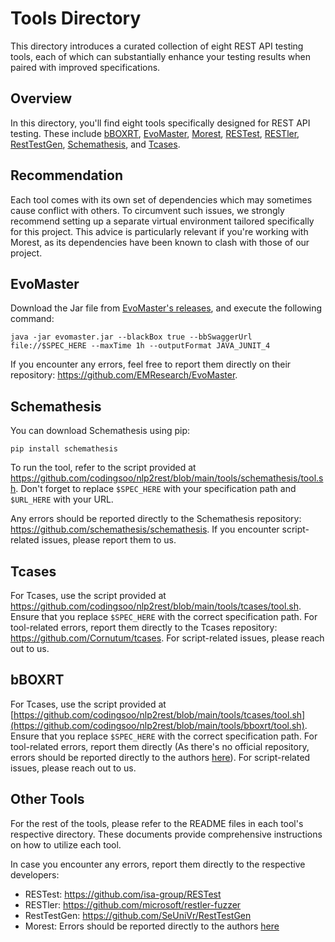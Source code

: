 # Tools Directory

This directory introduces a curated collection of eight REST API testing tools, each of which can substantially enhance your testing results when paired with improved specifications.

## Overview

In this directory, you'll find eight tools specifically designed for REST API testing. These include [bBOXRT](https://eden.dei.uc.pt/~cnl/papers/2020-access.zip), [EvoMaster](https://github.com/EMResearch/EvoMaster), [Morest](https://github.com/codingsoo/REST_Go/tree/master/tool/morest), [RESTest](https://github.com/isa-group/RESTest), [RESTler](https://github.com/microsoft/restler-fuzzer), [RestTestGen](https://github.com/SeUniVr/RestTestGen), [Schemathesis](https://github.com/schemathesis/schemathesis), and [Tcases](https://github.com/Cornutum/tcases).

## Recommendation

Each tool comes with its own set of dependencies which may sometimes cause conflict with others. To circumvent such issues, we strongly recommend setting up a separate virtual environment tailored specifically for this project. This advice is particularly relevant if you're working with Morest, as its dependencies have been known to clash with those of our project.

## EvoMaster

Download the Jar file from [EvoMaster's releases](https://github.com/EMResearch/EvoMaster/releases), and execute the following command:

```
java -jar evomaster.jar --blackBox true --bbSwaggerUrl file://$SPEC_HERE --maxTime 1h --outputFormat JAVA_JUNIT_4
```


If you encounter any errors, feel free to report them directly on their repository: https://github.com/EMResearch/EvoMaster.

## Schemathesis

You can download Schemathesis using pip:

```
pip install schemathesis
```

To run the tool, refer to the script provided at https://github.com/codingsoo/nlp2rest/blob/main/tools/schemathesis/tool.sh. Don't forget to replace `$SPEC_HERE` with your specification path and `$URL_HERE` with your URL.

Any errors should be reported directly to the Schemathesis repository: https://github.com/schemathesis/schemathesis. If you encounter script-related issues, please report them to us.

## Tcases

For Tcases, use the script provided at https://github.com/codingsoo/nlp2rest/blob/main/tools/tcases/tool.sh. Ensure that you replace `$SPEC_HERE` with the correct specification path. For tool-related errors, report them directly to the Tcases repository: https://github.com/Cornutum/tcases. For script-related issues, please reach out to us.

## bBOXRT

For Tcases, use the script provided at [https://github.com/codingsoo/nlp2rest/blob/main/tools/tcases/tool.sh](https://github.com/codingsoo/nlp2rest/blob/main/tools/bboxrt/tool.sh). Ensure that you replace `$SPEC_HERE` with the correct specification path. For tool-related errors, report them directly (As there's no official repository, errors should be reported directly to the authors [here](https://ieeexplore.ieee.org/document/9344640)). For script-related issues, please reach out to us.

## Other Tools

For the rest of the tools, please refer to the README files in each tool's respective directory. These documents provide comprehensive instructions on how to utilize each tool.

In case you encounter any errors, report them directly to the respective developers:

- RESTest: https://github.com/isa-group/RESTest
- RESTler: https://github.com/microsoft/restler-fuzzer
- RestTestGen: https://github.com/SeUniVr/RestTestGen
- Morest: Errors should be reported directly to the authors [here](https://dl.acm.org/doi/10.1145/3510003.3510133)

